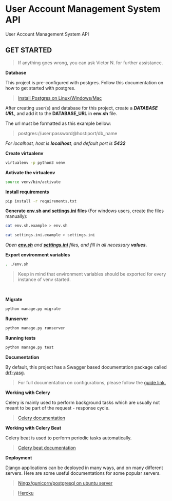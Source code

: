 <!-- Generated with Nexin Django powered API template -->


# User Account Management System API

User Account Management System API


<!-- Default instructions -->

## GET STARTED

> If anything goes wrong, you can ask Victor N. for further assistance.

**Database**

This project is pre-configured with postgres. Follow this documentation on how to get started with postgres.

> [Install Postgres on Linux/Windows/Mac](http://postgresguide.com/setup/install.html)

After creating user(s) and database for this project, create a _**DATABASE URL**_, and add it to the **DATABASE_URL** in **env.sh** file.

The url must be formatted as this example bellow:
> postgres://user:password@host:port/db_name

_For localhost, host is **localhost**, and default port is **5432**_

**Create virtualenv**
```bash
virtualenv -p python3 venv
```

**Activate the virtualenv**
```bash
source venv/bin/activate
```

**Install requirements**
```bash
pip install -r requirements.txt
```

**Generate [env.sh](#) and [settings.ini](#) files** (For windows users, create the files manually):
```bash
cat env.sh.example > env.sh

cat settings.ini.example > settings.ini
```

*Open **[env.sh](#)** and **[settings.ini](#)** files, and fill in all necessary **values.***


**Export environment variables**
```bash
. ./env.sh
```
>Keep in mind that environment variables should be exported for every instance of venv started.

<br>

**Migrate**
```bash
python manage.py migrate
```

**Runserver**
```bash
python manage.py runserver
```

**Running tests**
```bash
python manage.py test
```
**Documentation**

By default, this project has a Swagger based documentation package called [drf-yasg](https://drf-yasg.readthedocs.io/en/stable/).

> For full documentation on configurations, please follow the [guide link.](https://drf-yasg.readthedocs.io/en/stable/)



**Working with Celery**

Celery is mainly used to perform background tasks which are usually not meant to be part of the request - response cycle.

> [Celery documentation](https://docs.celeryproject.org/en/latest/django/first-steps-with-django.html)



**Working with Celery Beat**

Celery beat is used to perform periodic tasks automatically.

> [Celery beat documentation](https://django-celery-beat.readthedocs.io/en/latest/)



**Deployment**

Django applications can be deployed in many ways, and on many different servers. Here are some useful documentations for some popular servers.

> [Ningx/gunicorn/postgresql on ubuntu server](https://rahmonov.me/posts/run-a-django-app-with-gunicorn-in-ubuntu-16-04/)

> [Heroku](https://devcenter.heroku.com/categories/working-with-django)

<!-- 
## CONFIGURE [PRE-COMMIT](https://pre-commit.com/)

**Install pre-commit requirements**
```bash
pre-commit install
```

**Run against all the files**
```bash
pre-commit run --all-files
``` -->
